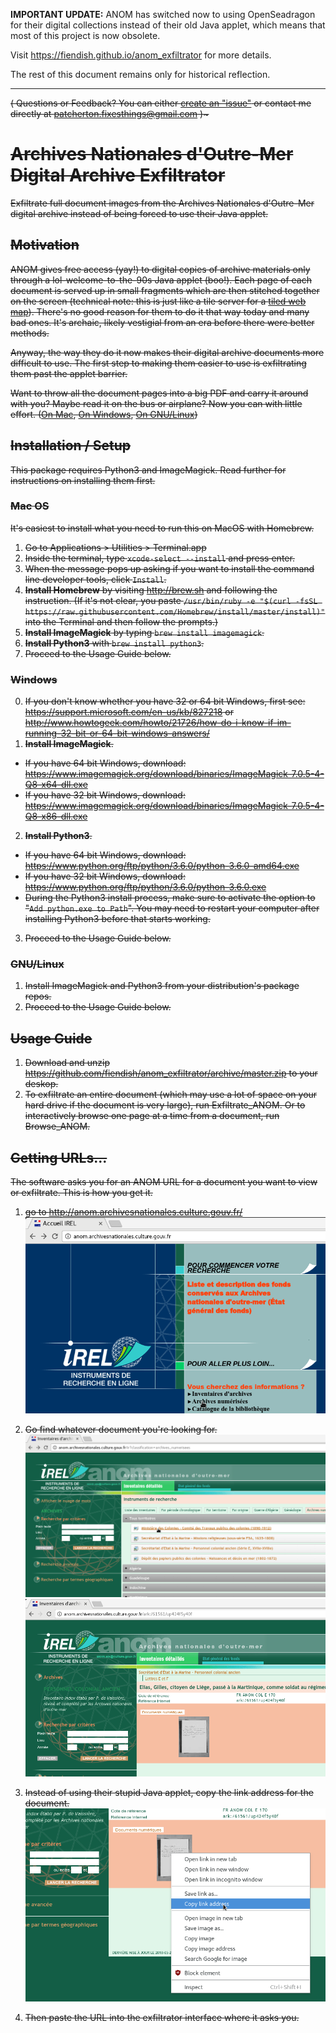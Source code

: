 **IMPORTANT UPDATE:** ANOM has switched now to using OpenSeadragon for their digital collections instead of their old Java applet, which means that most of this project is now obsolete.

Visit https://fiendish.github.io/anom_exfiltrator for more details.

The rest of this document remains only for historical reflection.

---

<strike>
  
( Questions or Feedback? You can either [create an "issue"](https://github.com/fiendish/anom_exfiltrator/issues) or contact me directly at patcherton.fixesthings@gmail.com )~

# Archives Nationales d'Outre-Mer Digital Archive Exfiltrator
Exfiltrate full document images from the Archives Nationales d'Outre-Mer digital archive instead of being forced to use their Java applet.

## Motivation
ANOM gives free access (yay!) to digital copies of archive materials only through a lol-welcome-to-the-90s Java applet (boo!). Each page of each document is served up in small fragments which are then stitched together on the screen (technical note: this is just like a tile server for a [tiled web map](https://en.wikipedia.org/wiki/Tiled_web_map)). There's no good reason for them to do it that way today and many bad ones. It's archaic, likely vestigial from an era before there were better methods.

Anyway, the way they do it now makes their digital archive documents more difficult to use.
The first step to making them easier to use is exfiltrating them past the applet barrier.

Want to throw all the document pages into a big PDF and carry it around with you? Maybe read it on the bus or airplane? Now you can with little effort. ([On Mac](https://apple.stackexchange.com/questions/11163/how-do-i-combine-two-or-more-images-to-get-a-single-pdf-file), [On Windows](http://www.howtogeek.com/248462/how-to-combine-images-into-one-pdf-file-in-windows/), [On GNU/Linux](https://gitlab.mister-muffin.de/josch/img2pdf))

## Installation / Setup
This package requires Python3 and ImageMagick. Read further for instructions on installing them first.

### Mac OS
It's easiest to install what you need to run this on MacOS with Homebrew.

1. Go to Applications > Utilities > Terminal.app
2. Inside the terminal, type `xcode-select --install` and press enter.
3. When the message pops up asking if you want to install the command line developer tools, click `Install`.
4. **Install Homebrew** by visiting <http://brew.sh> and following the instruction. (If it's not clear, you paste `/usr/bin/ruby -e "$(curl -fsSL https://raw.githubusercontent.com/Homebrew/install/master/install)"` into the Terminal and then follow the prompts.)
4. **Install ImageMagick** by typing `brew install imagemagick`.
5. **Install Python3** with `brew install python3`.
6. Proceed to the Usage Guide below.

### Windows
0. If you don't know whether you have 32 or 64 bit Windows, first see: <https://support.microsoft.com/en-us/kb/827218> or <http://www.howtogeek.com/howto/21726/how-do-i-know-if-im-running-32-bit-or-64-bit-windows-answers/>
1. **Install ImageMagick**. 
  - If you have 64 bit Windows, download: <https://www.imagemagick.org/download/binaries/ImageMagick-7.0.5-4-Q8-x64-dll.exe>
  - If you have 32 bit Windows, download: <https://www.imagemagick.org/download/binaries/ImageMagick-7.0.5-4-Q8-x86-dll.exe>
2. **Install Python3**.
  - If you have 64 bit Windows, download: <https://www.python.org/ftp/python/3.6.0/python-3.6.0-amd64.exe> 
  - If you have 32 bit Windows, download: <https://www.python.org/ftp/python/3.6.0/python-3.6.0.exe>
  - During the Python3 install process, make sure to activate the option to "`Add python.exe to Path`". You may need to restart your computer after installing Python3 before that starts working.
3. Proceed to the Usage Guide below.

### GNU/Linux
1. Install ImageMagick and Python3 from your distribution's package repos.
2. Proceed to the Usage Guide below.

## Usage Guide
1. Download and unzip <https://github.com/fiendish/anom_exfiltrator/archive/master.zip> to your deskop.
2. To exfiltrate an entire document (which may use a lot of space on your hard drive if the document is very large), run Exfiltrate_ANOM. Or to interactively browse one page at a time from a document, run Browse_ANOM.

## Getting URLs...
The software asks you for an ANOM URL for a document you want to view or exfiltrate. This is how you get it.

1. go to <http://anom.archivesnationales.culture.gouv.fr/>
![ANOM front page](screenshots/screen1.png)

2. Go find whatever document you're looking for.
![finding a document](screenshots/screen2.png)
![still finding a document](screenshots/screen3.png)

3. Instead of using their stupid Java applet, copy the link address for the document.
![copy the link url](screenshots/screen4.png)

5. Then paste the URL into the exfiltrator interface where it asks you.

</strike>
